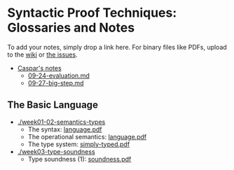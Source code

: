 Syntactic Proof Techniques: Glossaries and Notes
=====
To add your notes, simply drop a link here. For binary files like PDFs, upload
to the [wiki](https://github.com/shhyou/dynamics-tools-notes/wiki) or
[the issues](https://github.com/shhyou/dynamics-tools-notes/issues).
- [Caspar's notes](https://github.com/cjpopova/pl-seminar)
  - [09-24-evaluation.md](https://github.com/cjpopova/pl-seminar/blob/main/09-24-evaluation.md)
  - [09-27-big-step.md](https://github.com/cjpopova/pl-seminar/blob/main/09-27-big-step.md)

## The Basic Language
- [./week01-02-semantics-types](https://github.com/shhyou/dynamics-tools-notes/tree/main/week01-02-semantics-types)
  - The syntax: [language.pdf](https://github.com/shhyou/dynamics-tools-notes/files/7262923/language.pdf)
  - The operational semantics: [language.pdf](https://github.com/shhyou/dynamics-tools-notes/files/7262923/language.pdf)
  - The type system: [simply-typed.pdf](https://github.com/shhyou/dynamics-tools-notes/files/7263510/simply-typed.pdf)
- [./week03-type-soundness](https://github.com/shhyou/dynamics-tools-notes/tree/main/week03-type-soundness)
  - Type soundness (1): [soundness.pdf](https://github.com/shhyou/dynamics-tools-notes/files/7263509/soundness.pdf)
